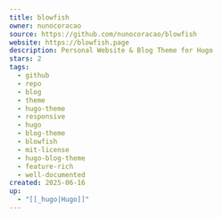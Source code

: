 ```yaml
---
title: blowfish
owner: nunocoracao
source: https://github.com/nunocoracao/blowfish
website: https://blowfish.page
description: Personal Website & Blog Theme for Hugo
stars: 2
tags:
  - github
  - repo
  - blog
  - theme
  - hugo-theme
  - responsive
  - hugo
  - blog-theme
  - blowfish
  - mit-license
  - hugo-blog-theme
  - feature-rich
  - well-documented
created: 2025-06-16
up:
  - "[[_hugo|Hugo]]"
---
```

